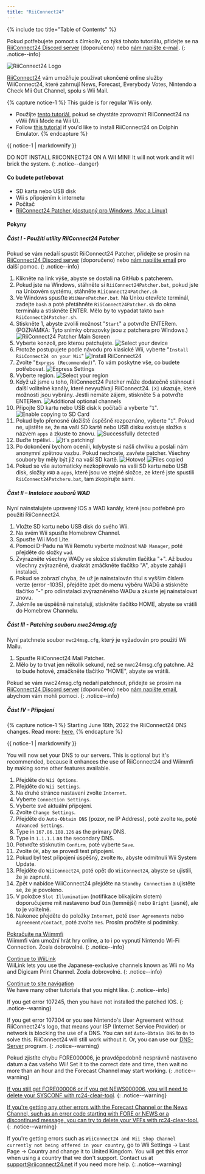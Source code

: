 ```yaml
---
title: "RiiConnect24"
---
```


{% include toc title="Table of Contents" %}

Pokud potřebujete pomoct s čímkoliv, co týká tohoto tutoriálu, přidejte se na [RiiConnect24 Discord server](https://discord.gg/rc24) (doporučeno) nebo [nám napište e-mail](mailto:support@riiconnect24.net).
{: .notice--info}

![RiiConnect24 Logo](/images/WiiRC24Logo.jpg)

[RiiConnect24](https://rc24.xyz/) vám umožňuje používat ukončené online služby WiiConnect24, které zahrnují News, Forecast, Everybody Votes, Nintendo a Check Mii Out Channel, spolu s Wii Mail.

{% capture notice-1 %}
This guide is for regular Wiis only.

- Použijte [tento tutoriál](riiconnect24-vwii), pokud se chystáte zprovoznit RiiConnect24 na vWii (Wii Mode na Wii U).
- Follow [this tutorial](riiconnect24-dolphin) if you'd like to install RiiConnect24 on Dolphin Emulator.
{% endcapture %}

<div class="notice--warning">{{ notice-1 | markdownify }}</div>

DO NOT INSTALL RIICONNECT24 ON A WII MINI! It will not work and it will brick the system.
{: .notice--danger}

#### Co budete potřebovat

* SD karta nebo USB disk
* Wii s připojením k internetu
* Počítač
* [RiiConnect24 Patcher (dostupný pro Windows, Mac a Linux)](https://github.com/RiiConnect24/RiiConnect24-Patcher/releases)

#### Pokyny

##### Část I - Použití utility RiiConnect24 Patcher

Pokud se vám nedaří spustit RiiConnect24 Patcher, přidejte se prosím na [RiiConnect24 Discord server](https://discord.gg/rc24) (doporučeno) nebo [nám napište email](mailto:support@riiconnect24.net) pro další pomoc.
{: .notice--info}

1. Klikněte na link výše, abyste se dostali na GitHub s patcherem.
2. Pokud jste na Windows, stáhněte si `RiiConnect24Patcher.bat`, pokud jste na Unixovém systému, stáhněte `RiiConnect24Patcher.sh`
3. Ve Windows spusťte `WiiWarePatcher.bat`. Na Unixu otevřete terminál, zadejte `bash` a poté přetáhněte `RiiConnect24Patcher.sh` do okna terminálu a stiskněte ENTER. Mělo by to vypadat takto `bash RiiConnect24Patcher.sh`.
4. Stiskněte 1, abyste zvolili možnost "`Start`" a potvrďte ENTERem. (POZNÁMKA: Tyto snímky obrazovky jsou z patchera pro Windows.) ![RiiConnect24 Patcher Main Screen](/images/RC24_Patcher/1.JPG)
5. Vyberte konzoli, pro kterou patchujete. ![Select your device](/images/RC24_Patcher/2.JPG)
6. Protože postupujete podle návodu pro klasické Wii, vyberte "`Install RiiConnect24 on your Wii`" ![Install RiiConnect24](/images/RC24_Patcher/3.JPG)
7. Zvolte "`Express (Recommended)`". To vám poskytne vše, co budete potřebovat. ![Express Settings](/images/RC24_Patcher/4.JPG)
8. Vyberte region. ![Select your region](/images/RC24_Patcher/5.JPG)
9. Když už jsme u toho, RiiConnect24 Patcher může dodatečně stáhnout i další volitelné kanály, které nevyužívají RiiConnect24. `[X]` ukazuje, které možnosti jsou vybrány. Jestli nemáte zájem, stiskněte 5 a potvrďte ENTERem. ![Additional optional channels](/images/RC24_Patcher/6.JPG)
10. Připojte SD kartu nebo USB disk k počítači a vyberte "`1`". ![Enable copying to SD Card](/images/RC24_Patcher/7.JPG)
11. Pokud bylo přenosné úložiště úspěšně rozpoznáno, vyberte "`1`". Pokud ne, ujistěte se, že na vaší SD kartě nebo USB disku existuje složka s názvem `apps` a zkuste to znovu. ![Successfully detected](/images/RC24_Patcher/8.JPG)
12. Buďte trpěliví... ![It's patching!](/images/RC24_Patcher/9.JPG)
13. Po dokončení bychom ocenili, kdybyste si našli chvilku a poslali nám anonymní zpětnou vazbu.  Pokud nechcete, zavřete patcher. Všechny soubory by měly být již na vaší SD kartě. ![Hotovo!](/images/RC24_Patcher/10.JPG) ![Files copied](/images/RC24_Patcher/11.PNG)
14. Pokud se vše automaticky nezkopírovalo na vaši SD kartu nebo USB disk, složky `WAD` a `apps`, které jsou ve stejné složce, ze které jste spustili `RiiConnect24Patcheru.bat`, tam zkopírujte sami.

##### Část II – Instalace souborů WAD

Nyní nainstalujete upravený IOS a WAD kanály, které jsou potřebné pro použití RiiConnect24.

1. Vložte SD kartu nebo USB disk do svého Wii.
2. Na svém Wii spusťte Homebrew Channel.
3. Spusťte Wii Mod Lite.
4. Pomocí D-Padu na Wii Remotu vyberte možnost `WAD Manager`, poté přejděte do složky `wad`.
5. Zvýrazněte všechny WADy ve složce stisknutím tlačítka "+". Až budou všechny zvýrazněné, dvakrát zmáčkněte tlačítko "A", abyste zahájili instalaci.
6. Pokud se zobrazí chyba, že už je nainstalován titul s vyšším číslem verze (error -1035), přejděte zpět do menu výběru WADů a stiskněte tlačítko "-" pro odinstalaci zvýrazněného WADu a zkuste jej nainstalovat znovu.
7. Jakmile se úspěšně nainstalují, stiskněte tlačítko HOME, abyste se vrátili do Homebrew Channelu.

##### Část III - Patching souboru nwc24msg.cfg

Nyní patchnete soubor `nwc24msg.cfg`, který je vyžadován pro použití Wii Mailu.

1. Spusťte RiiConnect24 Mail Patcher.
2. Mělo by to trvat jen několik sekund, než se nwc24msg.cfg patchne. Až to bude hotové, zmáčkněte tlačítko "HOME", abyste se vrátili.

Pokud se vám nwc24msg.cfg nedaří patchnout, přidejte se prosím na [RiiConnect24 Discord server](https://discord.gg/rc24) (doporučeno) nebo [nám napište email](mailto:support@riiconnect24.net), abychom vám mohli pomoci.
{: .notice--info}

##### Část IV - Připojení

{% capture notice-1 %}
Starting June 16th, 2022 the RiiConnect24 DNS changes. Read more: [here.](riiconnect24-dns-update)
{% endcapture %}

<div class="notice--warning">{{ notice-1 | markdownify }}</div>

You will now set your DNS to our servers. This is optional but it's recommended, because it enhances the use of RiiConnect24 and Wiimmfi by making some other features available.

1. Přejděte do `Wii Options`.
2. Přejděte do `Wii Settings`.
3. Na druhé stránce nastavení zvolte `Internet`.
4. Vyberte `Connection Settings`.
5. Vyberte své aktuální připojení.
6. Zvolte `Change Settings`.
7. Přejděte do `Auto-Obtain DNS` (pozor, ne IP Address), poté zvolte `No`, poté `Advanced Settings`.
8. Type in `167.86.108.126` as the primary DNS.
9. Type in `1.1.1.1` as the secondary DNS.
10. Potvrďte stisknutím `Confirm`, poté vyberte `Save`.
11. Zvolte `OK`, aby se provedl test připojení.
12. Pokud byl test připojení úspěšný, zvolte `No`, abyste odmítnuli Wii System Update.
13. Přejděte do `WiiConnect24`, poté opět do `WiiConnect24`, abyste se ujistili, že je zapnuté.
14. Zpět v nabídce WiiConnect24 přejděte na `Standby Connection` a ujistěte se, že je povoleno.
15. V položce `Slot Illumination` (notifikace blikajícím slotem) doporučujeme mít nastaveno buď `Dim` (temnější) nebo `Bright` (jasné), ale to je volitelné.
16. Nakonec přejděte do položky `Internet`, poté `User Agreements` nebo `Agreement/Contact`, poté zvolte `Yes`. Prosím pročtěte si podmínky.

[Pokračujte na Wiimmfi](wiimmfi)<br> Wiimmfi vám umožní hrát hry online, a to i po vypnutí Nintendo Wi-Fi Connection. Zcela dobrovolné.
{: .notice--info}

[Continue to WiiLink](wiilink)<br> WiiLink lets you use the Japanese-exclusive channels known as Wii no Ma and Digicam Print Channel. Zcela dobrovolné.
{: .notice--info}

[Continue to site navigation](site-navigation)<br> We have many other tutorials that you might like.
{: .notice--info}

If you get error 107245, then you have not installed the patched IOS.
{: .notice--warning}

If you get error 107304 or you see Nintendo's User Agreement without RiiConnect24's logo, that means your ISP (Internet Service Provider) or network is blocking the use of a DNS. You can set `Auto-Obtain DNS` to `On` to solve this. RiiConnect24 will still work without it. Or, you can use our [DNS-Server](https://github.com/RiiConnect24/DNS-Server/releases/latest) program.
{: .notice--warning}

Pokud zjistíte chybu FORE000006, je pravděpodobně nesprávně nastaveno datum a čas vašeho Wii! Set it to the correct date and time, then wait no more than an hour and the Forecast Channel may start working.
{: .notice--warning}

[If you still get FORE000006 or if you get NEWS000006, you will need to delete your SYSCONF with rc24-clear-tool](https://github.com/RiiConnect24/rc24-clear-tool/releases/latest).
{: .notice--warning}

[If you're getting any other errors with the Forecast Channel or the News Channel, such as an error code starting with FORE or NEWS or a discontinued message, you can try to delete your VFFs with rc24-clear-tool.](deleting-vffs)
{: .notice--warning}

If you're getting errors such as `WiiConnect24 and Wii Shop Channel currently not being offered in your country`, go to Wii Settings -> Last Page -> Country and change it to United Kingdom. You will get this error when using a country that we don't support. Contact us at [support@riiconnect24.net](mailto:support@riiconnect24.net) if you need more help.
{: .notice--warning}